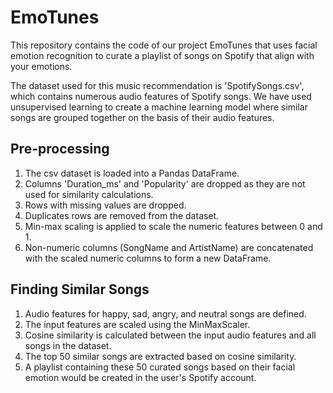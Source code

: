 # EmoTunes 
This repository contains the code of our project EmoTunes that uses facial emotion recognition to curate a playlist of songs on Spotify that align with your emotions.

The dataset used for this music recommendation is 'SpotifySongs.csv', which contains numerous audio features of Spotify songs.
We have used unsupervised learning to create a machine learning model where similar songs are grouped together on the basis of their audio features.
## Pre-processing
1. The csv dataset is loaded into a Pandas DataFrame.
2. Columns 'Duration_ms' and 'Popularity' are dropped as they are not used for similarity calculations.
3. Rows with missing values are dropped.
4. Duplicates rows are removed from the dataset.
5. Min-max scaling is applied to scale the numeric features between 0 and 1.
6. Non-numeric columns (SongName and ArtistName) are concatenated with the scaled numeric columns to form a new DataFrame.
   
## Finding Similar Songs
1. Audio features for happy, sad, angry, and neutral songs are defined.
2. The input features are scaled using the MinMaxScaler.
3. Cosine similarity is calculated between the input audio features and all songs in the dataset.
4. The top 50 similar songs are extracted based on cosine similarity.
5. A playlist containing these 50 curated songs based on their facial emotion would be created in the user's Spotify account.

